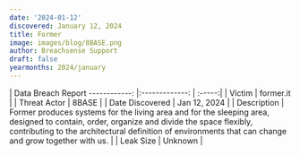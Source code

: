 ```yaml
---
date: '2024-01-12'
discovered: January 12, 2024
title: Former
image: images/blog/8BASE.png
author: Breachsense Support
draft: false
yearmonths: 2024/january
---
```



| Data Breach Report
------------:     |:-------------:    | :-----:|
| Victim      | former.it      | 
| Threat Actor      | 8BASE      | 
| Date Discovered      | Jan 12, 2024      | 
| Description      | Former produces systems for the living area and for the sleeping area, designed to contain, order, organize and divide the space flexibly, contributing to the architectural definition of environments that can change and grow together with us.      | 
| Leak Size      | Unknown      | 

